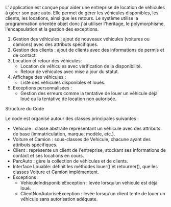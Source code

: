 L' application  est conçue pour aider une entreprise de location de véhicules à gérer son parc auto. Elle permet de gérer les véhicules disponibles, les clients, les locations, ainsi que les retours. Le système utilise la programmation orientée objet donc j'ai utiliser  l'héritage, le polymorphisme, l'encapsulation et la gestion des exceptions.


1. Gestion des véhicules : ajout de nouveaux véhicules (voitures ou camions) avec des attributs spécifiques.
2. Gestion des clients : ajout de clients avec des informations de permis et de contact.
3. Location et retour des véhicules:
   - Location de véhicules avec vérification de la disponibilité.
   - Retour de véhicules avec mise à jour du statut.
4. Affichage des véhicules :
   - Liste des véhicules disponibles et loués.
5. Exceptions personnalisées :
   - Gestion des erreurs comme la tentative de louer un véhicule déjà loué ou la tentative de location non autorisée.

 Structure du Code

Le code est organisé autour des classes principales suivantes :
- Vehicule : classe abstraite représentant un véhicule avec des attributs de base (immatriculation, marque, modèle, etc.).
- Voiture et Camion : sous-classes de Vehicule, chacune ayant des attributs spécifiques.
- Client : représente un client de l'entreprise, stockant ses informations de contact et ses locations en cours.
- ParcAuto : gère la collection de véhicules et de clients.
- Interface Louable: définit les méthodes louer() et retourner(), que les classes Voiture et Camion implémentent.
- Exceptions  :
  - VehiculeIndisponibleException : levée lorsqu’un véhicule est déjà loué.
  - ClientNonAutoriseException : levée lorsqu’un client tente de louer un véhicule sans autorisation adéquate.

